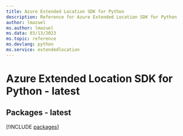 ```yaml
---
title: Azure Extended Location SDK for Python
description: Reference for Azure Extended Location SDK for Python
author: lmazuel
ms.author: lmazuel
ms.data: 03/13/2023
ms.topic: reference
ms.devlang: python
ms.service: extendedlocation
---
```

# Azure Extended Location SDK for Python - latest
## Packages - latest
[!INCLUDE [packages](extended-location-index.md)]